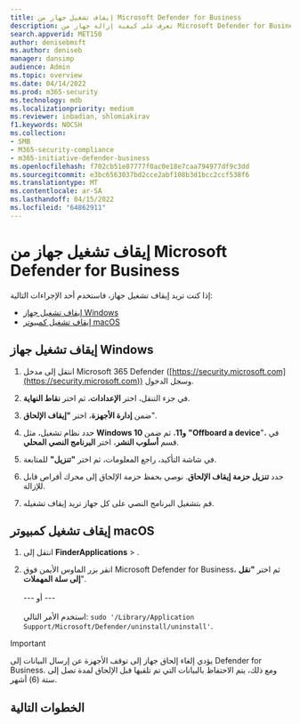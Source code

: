 ```yaml
---
title: إيقاف تشغيل جهاز من Microsoft Defender for Business
description: تعرف على كيفية إزالة جهاز من Microsoft Defender for Business
search.appverid: MET150
author: denisebmsft
ms.author: deniseb
manager: dansimp
audience: Admin
ms.topic: overview
ms.date: 04/14/2022
ms.prod: m365-security
ms.technology: mdb
ms.localizationpriority: medium
ms.reviewer: inbadian, shlomiakirav
f1.keywords: NOCSH
ms.collection:
- SMB
- M365-security-compliance
- m365-initiative-defender-business
ms.openlocfilehash: f702cb51e87777f0ac0e18e7caa794977df9c3dd
ms.sourcegitcommit: e3bc6563037bd2cce2abf108b3d1bcc2ccf538f6
ms.translationtype: MT
ms.contentlocale: ar-SA
ms.lasthandoff: 04/15/2022
ms.locfileid: "64862911"
---
```

# <a name="offboard-a-device-from-microsoft-defender-for-business"></a>إيقاف تشغيل جهاز من Microsoft Defender for Business

إذا كنت تريد إيقاف تشغيل جهاز، فاستخدم أحد الإجراءات التالية:

- [إيقاف تشغيل جهاز Windows](#offboard-a-windows-device)
- [إيقاف تشغيل كمبيوتر macOS](#offboard-a-macos-computer)

## <a name="offboard-a-windows-device"></a>إيقاف تشغيل جهاز Windows

1. انتقل إلى مدخل Microsoft 365 Defender ([https://security.microsoft.com](https://security.microsoft.com)) وسجل الدخول.

2. في جزء التنقل، اختر **الإعدادات**، ثم اختر **نقاط النهاية**.

3. ضمن **إدارة الأجهزة**، اختر **"إيقاف الإلحاق**".

4. حدد نظام تشغيل، مثل **Windows 10 و11**، ثم ضمن **"Offboard a device**"، في قسم **أسلوب النشر**، اختر **البرنامج النصي المحلي**. 

5. في شاشة التأكيد، راجع المعلومات، ثم اختر **"تنزيل"** للمتابعة.

6. حدد **تنزيل حزمة إيقاف الإلحاق**. نوصي بحفظ حزمة الإلحاق إلى محرك أقراص قابل للإزالة.

7. قم بتشغيل البرنامج النصي على كل جهاز تريد إيقاف تشغيله.

## <a name="offboard-a-macos-computer"></a>إيقاف تشغيل كمبيوتر macOS

1. انتقل إلى **FinderApplications** > . 

2. انقر بزر الماوس الأيمن فوق Microsoft Defender for Business، ثم اختر **"نقل إلى سلة المهملات**". <br/><br/>--- أو --- <br/><br/> استخدم الأمر التالي: `sudo '/Library/Application Support/Microsoft/Defender/uninstall/uninstall'`.

> [!IMPORTANT]
> يؤدي إلغاء إلحاق جهاز إلى توقف الأجهزة عن إرسال البيانات إلى Defender for Business. ومع ذلك، يتم الاحتفاظ بالبيانات التي تم تلقيها قبل الإلحاق لمدة تصل إلى ستة (6) أشهر.

## <a name="next-steps"></a>الخطوات التالية

